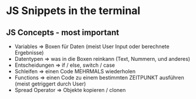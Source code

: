 # JS Snippets in the terminal

## JS Concepts - most important

- Variables => Boxen für Daten (meist User Input oder berechnete Ergebnisse)
- Datentypen => was in die Boxen reinkann (Text, Nummern, und anderes)
- Entscheidungen => if / else, switch / case
- Schleifen => einen Code MEHRMALS wiederholen
- Functions => einen Code zu einem bestimmten ZEITPUNKT ausführen (meist getriggert durch User)
- Spread Operator => Objekte kopieren / clonen

